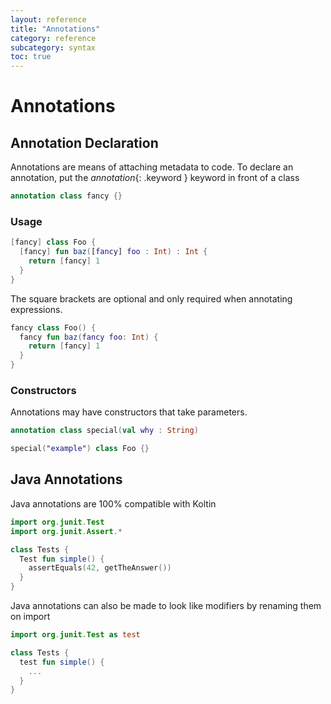 ```yaml
---
layout: reference
title: "Annotations"
category: reference
subcategory: syntax
toc: true
---
```


# Annotations

## Annotation Declaration
Annotations are means of attaching metadata to code. To declare an annotation, put the *annotation*{: .keyword } keyword in front of a class

``` kotlin
annotation class fancy {}
```

### Usage

``` kotlin
[fancy] class Foo {
  [fancy] fun baz([fancy] foo : Int) : Int {
    return [fancy] 1
  }
}
```

The square brackets are optional and only required when annotating expressions.

``` kotlin
fancy class Foo() {
  fancy fun baz(fancy foo: Int) {
    return [fancy] 1
  }
}
```

### Constructors

Annotations may have constructors that take parameters.

``` kotlin
annotation class special(val why : String)

special("example") class Foo {}
```

## Java Annotations

Java annotations are 100% compatible with Koltin

``` kotlin
import org.junit.Test
import org.junit.Assert.*

class Tests {
  Test fun simple() {
    assertEquals(42, getTheAnswer())
  }
}
```

Java annotations can also be made to look like modifiers by renaming them on import

``` kotlin
import org.junit.Test as test

class Tests {
  test fun simple() {
    ...
  }
}
```


